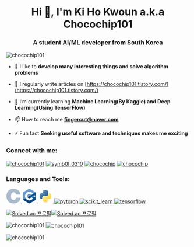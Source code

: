 <h1 align="center">Hi 👋, I'm Ki Ho Kwoun a.k.a Chocochip101</h1>
<h3 align="center">A student AI/ML developer from South Korea</h3>

<p align="left"> <img src="https://komarev.com/ghpvc/?username=chocochip101&label=Profile%20views&color=0e75b6&style=flat" alt="chocochip101" /> </p>

- 🔭 I like to **develop many interesting things and solve algorithm problems**

- 📝 I regularly write articles on [https://chocochip101.tistory.com/](https://chocochip101.tistory.com/)

- 🌱 I’m currently learning **Machine Learning(By Kaggle) and Deep Learning(Using TensorFlow)**

- 📫 How to reach me **fingercut@naver.com**

- ⚡ Fun fact **Seeking useful software and techniques makes me exciting**

<h3 align="left">Connect with me:</h3>
<p align="left">
<a href="https://kaggle.com/chocochip101" target="blank"><img align="center" src="https://cdn.jsdelivr.net/npm/simple-icons@3.0.1/icons/kaggle.svg" alt="chocochip101" height="30" width="40" /></a>
<a href="https://instagram.com/symb0l_0310" target="blank"><img align="center" src="https://cdn.jsdelivr.net/npm/simple-icons@3.0.1/icons/instagram.svg" alt="symb0l_0310" height="30" width="40" /></a>
<a href="https://codeforces.com/profile/chocochip" target="blank"><img align="center" src="https://cdn.jsdelivr.net/npm/simple-icons@3.0.1/icons/codeforces.svg" alt="chocochip" height="30" width="40" /></a>
<a href="https://www.leetcode.com/chocochip" target="blank"><img align="center" src="https://cdn.jsdelivr.net/npm/simple-icons@3.0.1/icons/leetcode.svg" alt="chocochip" height="30" width="40" /></a>
</p>

<h3 align="left">Languages and Tools:</h3>
<p align="left"> <a href="https://www.cprogramming.com/" target="_blank"> <img src="https://raw.githubusercontent.com/devicons/devicon/master/icons/c/c-original.svg" alt="c" width="40" height="40"/> </a> <a href="https://www.w3schools.com/cpp/" target="_blank"> <img src="https://raw.githubusercontent.com/devicons/devicon/master/icons/cplusplus/cplusplus-original.svg" alt="cplusplus" width="40" height="40"/> </a> <a href="https://www.python.org" target="_blank"> <img src="https://raw.githubusercontent.com/devicons/devicon/master/icons/python/python-original.svg" alt="python" width="40" height="40"/> </a> <a href="https://pytorch.org/" target="_blank"> <img src="https://www.vectorlogo.zone/logos/pytorch/pytorch-icon.svg" alt="pytorch" width="40" height="40"/> </a> <a href="https://scikit-learn.org/" target="_blank"> <img src="https://upload.wikimedia.org/wikipedia/commons/0/05/Scikit_learn_logo_small.svg" alt="scikit_learn" width="40" height="40"/> </a> <a href="https://www.tensorflow.org" target="_blank"> <img src="https://www.vectorlogo.zone/logos/tensorflow/tensorflow-icon.svg" alt="tensorflow" width="40" height="40"/> </a> </p>    

[![Solved.ac
프로필](http://mazassumnida.wtf/api/v2/generate_badge?boj=kiho1998)](https://solved.ac/kiho1998)[![Solved.ac
프로필](http://mazassumnida.wtf/api/v2/generate_badge?boj=chocohip101)](https://solved.ac/chocohip101)

<p><img align="left" src="https://github-readme-stats.vercel.app/api/top-langs?username=chocochip101&show_icons=true&locale=en&layout=compact" alt="chocochip101" /></p>   

<p>&nbsp;<img align="center" src="https://github-readme-stats.vercel.app/api?username=chocochip101&show_icons=true&locale=en" alt="chocochip101" /></p>   

<p><img align="center" src="https://github-readme-streak-stats.herokuapp.com/?user=chocochip101&" alt="chocochip101" /></p>


<!--
**Chocochip101/Chocochip101** is a ✨ _special_ ✨ repository because its `README.md` (this file) appears on your GitHub profile.

Here are some ideas to get you started:

- 🔭 I’m currently working on ...
- 🌱 I’m currently learning ...
- 👯 I’m looking to collaborate on ...
- 🤔 I’m looking for help with ...
- 💬 Ask me about ...
- 📫 How to reach me: ...
- 😄 Pronouns: ...
- ⚡ Fun fact: ...
-->
